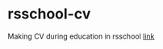 # rsschool-cv
Making CV during education in rsschool
[link](https://aplaskon.github.io/rsschool-cv/)